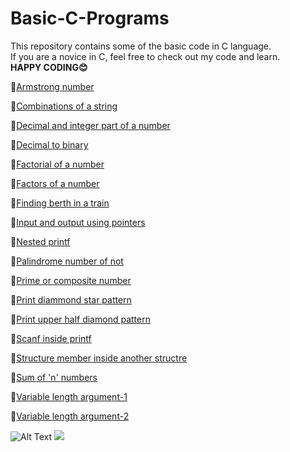 # Basic-C-Programs
This repository contains some of the basic code in C language.<br>
If you are a novice in C, feel free to check out my code and learn.<br>
**HAPPY CODING😊**<br>

🎯<a href="https://github.com/santhosh-p-official/Basic-C-Programs/blob/main/armstrong_number.c">Armstrong number</a>

🎯<a href="https://github.com/santhosh-p-official/Basic-C-Programs/blob/main/combinations_of_a_string.c">Combinations of a string</a>

🎯<a href="https://github.com/santhosh-p-official/Basic-C-Programs/blob/main/decimal_and_integer_part_of_a_number.c">Decimal and integer part of a number</a>

🎯<a href="https://github.com/santhosh-p-official/Basic-C-Programs/blob/main/decimal_to_binary.c">Decimal to binary</a>

🎯<a href="https://github.com/santhosh-p-official/Basic-C-Programs/blob/main/factorial_of_a_number.c">Factorial of a number</a>

🎯<a href="https://github.com/santhosh-p-official/Basic-C-Programs/blob/main/factors_of_a_number.c">Factors of a number</a>

🎯<a href="https://github.com/santhosh-p-official/Basic-C-Programs/blob/main/finding_berth_in_a_train.c">Finding berth in a train</a>

🎯<a href="https://github.com/santhosh-p-official/Basic-C-Programs/blob/main/input_and_print_array_elements_using_pointers.c">Input and output using pointers</a>

🎯<a href="https://github.com/santhosh-p-official/Basic-C-Programs/blob/main/nested_printf.c">Nested printf</a>

🎯<a href="https://github.com/santhosh-p-official/Basic-C-Programs/blob/main/palindrome_number_or_not.c">Palindrome number of not</a>

🎯<a href="https://github.com/santhosh-p-official/Basic-C-Programs/blob/main/prime_number_or_composite_number.c">Prime or composite number</a>

🎯<a href="https://github.com/santhosh-p-official/Basic-C-Programs/blob/main/print_diamond_star_pattern.c">Print diammond star pattern</a>

🎯<a href="https://github.com/santhosh-p-official/Basic-C-Programs/blob/main/print_upper_half_diamond_pattern.c">Print upper half diamond pattern</a>

🎯<a href="https://github.com/santhosh-p-official/Basic-C-Programs/blob/main/scanf_inside_printf.c">Scanf inside printf</a>

🎯<a href="https://github.com/santhosh-p-official/Basic-C-Programs/blob/main/structure_member_inside_another_structure.c">Structure member inside another structre</a>

🎯<a href="https://github.com/santhosh-p-official/Basic-C-Programs/blob/main/sum_of_'n'_numbers.c">Sum of 'n' numbers</a>

🎯<a href="https://github.com/santhosh-p-official/Basic-C-Programs/blob/main/variable_length_argument_example-1.c">Variable length argument-1</a>

🎯<a href="https://github.com/santhosh-p-official/Basic-C-Programs/blob/main/variable_length_argument_example-2.c">Variable length argument-2</a>

![Alt Text](https://1.bp.blogspot.com/-UOu5GaPTI-Y/XApkqZKZhfI/AAAAAAAAA2c/yWFr8sn9ubU4UcvfdN4z7GC51536oYKKwCLcBGAs/s1600/videotogif_2018.12.07_16.56.36.gif)
<img src="https://1.bp.blogspot.com/-UOu5GaPTI-Y/XApkqZKZhfI/AAAAAAAAA2c/yWFr8sn9ubU4UcvfdN4z7GC51536oYKKwCLcBGAs/s1600/videotogif_2018.12.07_16.56.36.gif">
